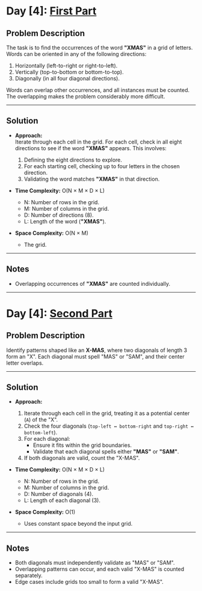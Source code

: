 # Day [4]: [First Part](https://adventofcode.com/2024/day/4)

## Problem Description

The task is to find the occurrences of the word **"XMAS"** in a grid of letters. Words can be oriented in any of the following directions:
1. Horizontally (left-to-right or right-to-left).
2. Vertically (top-to-bottom or bottom-to-top).
3. Diagonally (in all four diagonal directions).  

Words can overlap other occurrences, and all instances must be counted. The overlapping makes the problem considerably more difficult.

---

## Solution

- **Approach:**  
  Iterate through each cell in the grid. For each cell, check in all eight directions to see if the word **"XMAS"** appears. This involves:
  1. Defining the eight directions to explore.
  2. For each starting cell, checking up to four letters in the chosen direction.
  3. Validating the word matches **"XMAS"** in that direction.

- **Time Complexity:** O(N × M × D × L)  
  - N: Number of rows in the grid.  
  - M: Number of columns in the grid.  
  - D: Number of directions (8).  
  - L: Length of the word (**"XMAS"**).

- **Space Complexity:** O(N × M)  
  - The grid.

---

## Notes
- Overlapping occurrences of **"XMAS"** are counted individually.  

---

# Day [4]: [Second Part](https://adventofcode.com/2024/day/4)

## Problem Description

Identify patterns shaped like an **X-MAS**, where two diagonals of length 3 form an "X". Each diagonal must spell "MAS" or "SAM", and their center letter overlaps.

---

## Solution

- **Approach:**  
  1. Iterate through each cell in the grid, treating it as a potential center (`A`) of the "X".  
  2. Check the four diagonals (`top-left ↔ bottom-right` and `top-right ↔ bottom-left`).  
  3. For each diagonal:
     - Ensure it fits within the grid boundaries.
     - Validate that each diagonal spells either **"MAS"** or **"SAM"**.  
  4. If both diagonals are valid, count the "X-MAS".

- **Time Complexity:** O(N × M × D × L)  
  - N: Number of rows in the grid.  
  - M: Number of columns in the grid.  
  - D: Number of diagonals (4).  
  - L: Length of each diagonal (3).

- **Space Complexity:** O(1)  
  - Uses constant space beyond the input grid.

---

## Notes
- Both diagonals must independently validate as "MAS" or "SAM".  
- Overlapping patterns can occur, and each valid "X-MAS" is counted separately.  
- Edge cases include grids too small to form a valid "X-MAS".